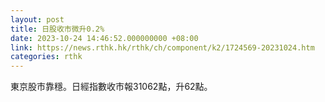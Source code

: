 ```yaml
---
layout: post
title: 日股收市微升0.2%
date: 2023-10-24 14:46:52.000000000 +08:00
link: https://news.rthk.hk/rthk/ch/component/k2/1724569-20231024.htm
categories: rthk
---
```


東京股市靠穩。日經指數收市報31062點，升62點。
